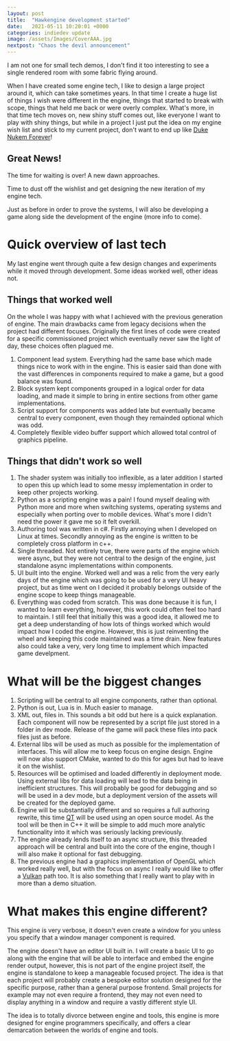 ```yaml
---
layout: post
title:  "Hawkengine development started"
date:   2021-05-11 10:20:01 +0000
categories: indiedev update
image: /assets/Images/CoverAAA.jpg
nextpost: "Chaos the devil announcement"
---
```


I am not one for small tech demos, I don't find it too interesting to see a single rendered room with some fabric flying around. 

When I have created some engine tech, I like to design a large project around it, which can take sometimes years. In that time I create a huge list of things I wish were different in the engine, things that started to break with scope, things that held me back or were overly complex. What's more, in that time tech moves on, new shiny stuff comes out, like everyone I want to play with shiny things, but while in a project I just put the idea on my engine wish list and stick to my current project, don't want to end up like [Duke Nukem Forever](https://www.youtube.com/watch?v=CASKDJNiLXA)!

## Great News!

The time for waiting is over! A new dawn approaches.

Time to dust off the wishlist and get designing the new iteration of my engine tech.

Just as before in order to prove the systems, I will also be developing a game along side the development of the engine (more info to come).

# Quick overview of last tech

My last engine went through quite a few design changes and experiments while it moved through development. Some ideas worked well, other ideas not.

## Things that worked well
On the whole I was happy with what I achieved with the previous generation of engine. The main drawbacks came from legacy decisions when the project had different focuses. Originally the first lines of code were created for a specific commissioned project which eventually never saw the light of day, these choices often plagued me. 
1. Component lead system. Everything had the same base which made things nice to work with in the engine. This is easier said than done with the vast differences in components required to make a game, but a good balance was found.
2. Block system kept components grouped in a logical order for data loading, and made it simple to bring in entire sections from other game implementations.
3. Script support for components was added late but eventually became central to every component, even though they remainded optional which was odd.
4. Completely flexible video buffer support which allowed total control of graphics pipeline.

## Things that didn't work so well
1. The shader system was initially too inflexible, as a later addition I started to open this up which lead to some messy implementation in order to keep other projects working.
2. Python as a scripting engine was a pain! I found myself dealing with Python more and more when switching systems, operating systems and especially when porting over to mobile devices. What's more I didn't need the power it gave me so it felt overkill.
3. Authoring tool was written in c#. Firstly annoying when I developed on Linux at times. Secondly annoying as the engine is written to be completely cross platform in c++.
4. Single threaded. Not entirely true, there were parts of the engine which were async, but they were not central to the design of the engine, just standalone async implementations within components.
5. UI built into the engine. Worked well and was a relic from the very early days of the engine which was going to be used for a very UI heavy project, but as time went on I decided it probably belongs outside of the engine scope to keep things manageable.
6. Everything was coded from scratch. This was done because it is fun, I wanted to learn everything, however, this work could often feel too hard to maintain. I still feel that initially this was a good idea, it allowed me to get a deep understanding of how lots of things worked which would impact how I coded the engine. However, this is just reinventing the wheel and keeping this code maintained was a time drain. New features also could take a very, very long time to implement which impacted game develpment.

# What will be the biggest changes
1. Scripting will be central to all engine components, rather than optional.
2. Python is out, Lua is in. Much easier to manage.
3. XML out, files in. This sounds a bit odd but here is a quick explanation. Each component will now be represented by a script file just stored in a folder in dev mode. Release of the game will pack these files into pack files just as before.
4. External libs will be used as much as possible for the implementation of interfaces. This will allow me to keep focus on engine design. Engine will now also support CMake, wanted to do this for ages but had to leave it on the wishlist.
5. Resources will be optimised and loaded differently in deployment mode. Using external libs for data loading will lead to the data being in inefficient structures. This will probably be good for debugging and so will be used in a dev mode, but a deployment version of the assets will be created for the deployed game.
6. Engine will be substantially different and so requires a full authoring rewrite, this time [QT](https://www.qt.io) will be used using an open source model. As the tool will be then in C++ it will be simple to add much more analytic functionality into it which was seriously lacking previously.
7. The engine already lends itself to an async structure, this threaded approach will be central and built into the core of the engine, though I will also make it optional for fast debugging.
8. The previous engine had a graphics implementation of OpenGL which worked really well, but with the focus on async I really would like to offer a [Vulkan](https://www.vulkan.org/) path too. It is also something that I really want to play with in more than a demo situation.

# What makes this engine different?
This engine is very verbose, it doesn't even create a window for you unless you specify that a window manager component is required.

The engine doesn't have an editor UI built in. I will create a basic UI to go along with the engine that will be able to interface and embed the engine render output, however, this is not part of the engine project itself, the engine is standalone to keep a manageable focused project. The idea is that each project will probably create a bespoke editor solution designed for the specific purpose, rather than a general purpose frontend. Small projects for example may not even require a frontend, they may not even need to display anything in a window and require a vastly different style UI.

The idea is to totally divorce between engine and tools, this engine is more designed for engine programmers specifically, and offers a clear demarcation between the worlds of engine and tools. 
